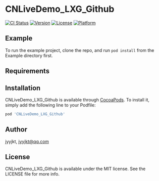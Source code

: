 # CNLiveDemo_LXG_Github

[![CI Status](https://img.shields.io/travis/jyyjkt/CNLiveDemo_LXG_Github.svg?style=flat)](https://travis-ci.org/jyyjkt/CNLiveDemo_LXG_Github)
[![Version](https://img.shields.io/cocoapods/v/CNLiveDemo_LXG_Github.svg?style=flat)](https://cocoapods.org/pods/CNLiveDemo_LXG_Github)
[![License](https://img.shields.io/cocoapods/l/CNLiveDemo_LXG_Github.svg?style=flat)](https://cocoapods.org/pods/CNLiveDemo_LXG_Github)
[![Platform](https://img.shields.io/cocoapods/p/CNLiveDemo_LXG_Github.svg?style=flat)](https://cocoapods.org/pods/CNLiveDemo_LXG_Github)

## Example

To run the example project, clone the repo, and run `pod install` from the Example directory first.

## Requirements

## Installation

CNLiveDemo_LXG_Github is available through [CocoaPods](https://cocoapods.org). To install
it, simply add the following line to your Podfile:

```ruby
pod 'CNLiveDemo_LXG_Github'
```

## Author

jyyjkt, jyyjkt@qq.com

## License

CNLiveDemo_LXG_Github is available under the MIT license. See the LICENSE file for more info.

